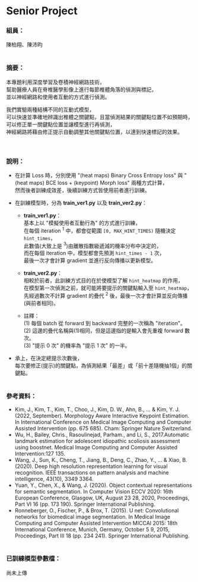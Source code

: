 # **Senior Project**

### **組員：**
陳柏翔、陳沛昀
<br><br>

### **摘要：**
本專題利用深度學習及卷積神經網路技術，<br>
幫助醫療人員在脊椎醫學影像上進行每節椎體角落的偵測與標記，<br>
並以神經網路和使用者互動的方式進行偵測。<br>

我們實驗兩種結構不同的互動式模型，<br>
可以快速並準確地辨識出椎體之關鍵點，且當偵測結果的關鍵點位置不如預期時，<br>
可以修正單一關鍵點位置並讓模型進行再偵測，<br>
神經網路將藉由修正提示自動調整其他關鍵點位置，以達到快速標記的效果。<br>
<br><br>


### **說明：**
- 在計算 Loss 時，分別使用 "(heat maps) Binary Cross Entropy loss" 與 "(heat maps) BCE loss + (keypoint) Morph loss" 兩種方式計算，<br>
然而後者訓練成效差，後續訓練方式皆使用前者進行訓練。
- 在訓練模型時，分為 **train_ver1.py** 以及 **train_ver2.py**：<br>
    - **train_ver1.py**：<br>
    基本上以 "模擬使用者互動行為" 的方式進行訓練，<br>
    在每個 iteration $^{1}$ 中，都會從範圍 `[0, MAX_HINT_TIMES)` 隨機決定 `hint_times`，<br>
    此數值(大致上是 $^{3}$)由離散指數級遞減的機率分布中決定的，<br>
    而在每個 iteration 中，模型都會先預測 `hint_times - 1` 次，<br>
    最後一次才會計算 gradient 並進行反向傳播以更新模型。<br>

    - **train_ver2.py**：<br>
    相較於前者，此訓練方式目的在於使模型了解 `hint_heatmap` 的作用，<br>
    在模型第一次偵測之前，就可能將要提示的關鍵點輸入至 `hint_heatmap`，<br>
    先經過數次不計算 gradient 的疊代 $^{2}$ 後，最後一次才會計算並反向傳播(與前者相同)。

    - 註釋：<br>
        (1) 每個 batch 從 forward 到 backward 完整的一次稱為 "iteration"。<br>
        (2) 這邊的疊代名稱與(1)相同，但是這邊指的是輸入會先重複 forward 數次。<br>
        (3) "提示 0 次" 的機率為 "提示 1 次" 的一半。<br>

- 承上，在決定總提示次數後，<br>
每次要修正(提示)的關鍵點，為偵測結果「最差」或「前十差隨機抽1個」的關鍵點。
<br><br>


### **參考資料：**
- Kim, J., Kim, T., Kim, T., Choo, J., Kim, D. W., Ahn, B., ... & Kim, Y. J. (2022, September). Morphology Aware Interactive Keypoint Estimation. In International Conference on Medical Image Computing and Computer Assisted Intervention (pp. 675 685). Cham: Springer Nature Switzerland.
- Wu, H., Bailey, Chris., Rasoulinejad, Parham., and Li, S., 2017.Automatic landmark estimation for adolescent idiopathic scoliosis assessment using boostnet. Medical Image Computing and Computer Assisted Intervention:127 135. <!-- https://www.dropbox.com/s/7vgb496sl1paswq/scoliosis%20xray%20Single%20View.zip?dl=0 -->
- Wang, J., Sun, K., Cheng, T., Jiang, B., Deng, C., Zhao, Y., ... & Xiao, B. (2020). Deep high resolution representation learning for visual recognition. IEEE transactions on pattern analysis and machine intelligence, 43(10), 3349 3364.
- Yuan, Y., Chen, X., & Wang, J. (2020). Object contextual representations for semantic segmentation. In Computer Vision ECCV 2020: 16th European Conference, Glasgow, UK, August 23 28, 2020, Proceedings, Part VI 16 (pp. 173 190). Springer International Publishing.
- Ronneberger, O., Fischer, P., & Brox, T. (2015). U net: Convolutional networks for biomedical image segmentation. In Medical Image Computing and Computer Assisted Intervention MICCAI 2015: 18th International Conference, Munich, Germany, October 5 9, 2015, Proceedings, Part III 18 (pp. 234 241). Springer International Publishing.
<br><br>


### **已訓練模型參數檔：**
尚未上傳
